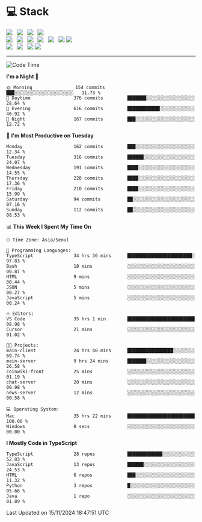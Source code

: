 <h1>💻 Stack</h1>
<div>
 <!-- badge : https://shields.io/ -->
 <!-- icon : https://simpleicons.org/?q=Get -->
 <img src="https://img.shields.io/badge/HTML5-e74c3c?style=flat-square&logo=HTML5&logoColor=white"/> &nbsp 
 <img src="https://img.shields.io/badge/CSS3-0A84FF?style=flat-square&logo=CSS3&logoColor=white"/> &nbsp 
 <img src="https://img.shields.io/badge/JavaScript-FFCD11?style=flat-square&logo=JavaScript&logoColor=white"/> &nbsp 
 <img src="https://img.shields.io/badge/TypeScript-3075C0?style=flat-square&logo=TypeScript&logoColor=white"/>
 <br/>
 <img src="https://img.shields.io/badge/Next-000000?style=flat-square&logo=nextdotjs&logoColor=white"/> &nbsp 
 <img src="https://img.shields.io/badge/React-00BCF6?style=flat-square&logo=React&logoColor=white"/> &nbsp 
 <img src="https://img.shields.io/badge/Redux-764ABC?style=flat-square&logo=Redux&logoColor=white"/> &nbsp
 <img src="https://img.shields.io/badge/Recoil-3578E5?style=flat-square&logo=recoil&logoColor=white"/> &nbsp
 <img src="https://img.shields.io/badge/React-Query-FF4154?style=flat-square&logo=reactquery&logoColor=white"/> &nbsp 
 <img src="https://img.shields.io/badge/styled%2Dcomponents-DB7093?style=flat-square&logo=styled%2Dcomponents&logoColor=white"/>
 <img src="https://img.shields.io/badge/CSS Modules-000000?style=flat-square&logo=CSS Modules&logoColor=white"/> &nbsp 
 <br/>
 <img src="https://img.shields.io/badge/Node-339933?style=flat-square&logo=Node.js&logoColor=white"/> &nbsp 
 <img src="https://img.shields.io/badge/Express-000000?style=flat-square&logo=Express&logoColor=white"/> &nbsp 
 <img src="https://img.shields.io/badge/MongoDB-47A248?style=flat-square&logo=MongoDB&logoColor=white"/>
 <img src="https://img.shields.io/badge/MariaDB-003545?style=flat-square&logo=mariadb&logoColor=white"/>
</div>

<hr>

<!--START_SECTION:waka-->
![Code Time](http://img.shields.io/badge/Code%20Time-1%2C579%20hrs%2055%20mins-blue)

**I'm a Night 🦉** 

```text
🌞 Morning                154 commits         ███░░░░░░░░░░░░░░░░░░░░░░   11.73 % 
🌆 Daytime                376 commits         ███████░░░░░░░░░░░░░░░░░░   28.64 % 
🌃 Evening                616 commits         ████████████░░░░░░░░░░░░░   46.92 % 
🌙 Night                  167 commits         ███░░░░░░░░░░░░░░░░░░░░░░   12.72 % 
```
📅 **I'm Most Productive on Tuesday** 

```text
Monday                   162 commits         ███░░░░░░░░░░░░░░░░░░░░░░   12.34 % 
Tuesday                  316 commits         ██████░░░░░░░░░░░░░░░░░░░   24.07 % 
Wednesday                191 commits         ████░░░░░░░░░░░░░░░░░░░░░   14.55 % 
Thursday                 228 commits         ████░░░░░░░░░░░░░░░░░░░░░   17.36 % 
Friday                   210 commits         ████░░░░░░░░░░░░░░░░░░░░░   15.99 % 
Saturday                 94 commits          ██░░░░░░░░░░░░░░░░░░░░░░░   07.16 % 
Sunday                   112 commits         ██░░░░░░░░░░░░░░░░░░░░░░░   08.53 % 
```


📊 **This Week I Spent My Time On** 

```text
🕑︎ Time Zone: Asia/Seoul

💬 Programming Languages: 
TypeScript               34 hrs 36 mins      ████████████████████████░   97.83 % 
Bash                     18 mins             ░░░░░░░░░░░░░░░░░░░░░░░░░   00.87 % 
HTML                     9 mins              ░░░░░░░░░░░░░░░░░░░░░░░░░   00.44 % 
JSON                     5 mins              ░░░░░░░░░░░░░░░░░░░░░░░░░   00.27 % 
JavaScript               5 mins              ░░░░░░░░░░░░░░░░░░░░░░░░░   00.24 % 

🔥 Editors: 
VS Code                  35 hrs 1 min        █████████████████████████   98.98 % 
Cursor                   21 mins             ░░░░░░░░░░░░░░░░░░░░░░░░░   01.02 % 

🐱‍💻 Projects: 
main-client              24 hrs 40 mins      █████████████████░░░░░░░░   69.74 % 
main-server              9 hrs 24 mins       ███████░░░░░░░░░░░░░░░░░░   26.58 % 
coinwiki-front           25 mins             ░░░░░░░░░░░░░░░░░░░░░░░░░   01.19 % 
chat-server              20 mins             ░░░░░░░░░░░░░░░░░░░░░░░░░   00.98 % 
news-server              12 mins             ░░░░░░░░░░░░░░░░░░░░░░░░░   00.58 % 

💻 Operating System: 
Mac                      35 hrs 22 mins      █████████████████████████   100.00 % 
Windows                  0 secs              ░░░░░░░░░░░░░░░░░░░░░░░░░   00.00 % 
```

**I Mostly Code in TypeScript** 

```text
TypeScript               28 repos            █████████████░░░░░░░░░░░░   52.83 % 
JavaScript               13 repos            ██████░░░░░░░░░░░░░░░░░░░   24.53 % 
HTML                     6 repos             ███░░░░░░░░░░░░░░░░░░░░░░   11.32 % 
Python                   3 repos             █░░░░░░░░░░░░░░░░░░░░░░░░   05.66 % 
Java                     1 repo              ░░░░░░░░░░░░░░░░░░░░░░░░░   01.89 % 
```




 Last Updated on 15/11/2024 18:47:51 UTC
<!--END_SECTION:waka-->
